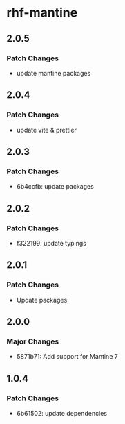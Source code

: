 # rhf-mantine

## 2.0.5

### Patch Changes

- update mantine packages

## 2.0.4

### Patch Changes

- update vite & prettier

## 2.0.3

### Patch Changes

- 6b4ccfb: update packages

## 2.0.2

### Patch Changes

- f322199: update typings

## 2.0.1

### Patch Changes

- Update packages

## 2.0.0

### Major Changes

- 5871b71: Add support for Mantine 7

## 1.0.4

### Patch Changes

- 6b61502: update dependencies
